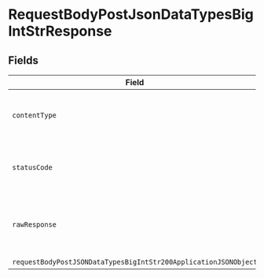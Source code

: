 # RequestBodyPostJsonDataTypesBigIntStrResponse


## Fields

| Field                                                                                                                                         | Type                                                                                                                                          | Required                                                                                                                                      | Description                                                                                                                                   |
| --------------------------------------------------------------------------------------------------------------------------------------------- | --------------------------------------------------------------------------------------------------------------------------------------------- | --------------------------------------------------------------------------------------------------------------------------------------------- | --------------------------------------------------------------------------------------------------------------------------------------------- |
| `contentType`                                                                                                                                 | *String*                                                                                                                                      | :heavy_check_mark:                                                                                                                            | HTTP response content type for this operation                                                                                                 |
| `statusCode`                                                                                                                                  | *Integer*                                                                                                                                     | :heavy_check_mark:                                                                                                                            | HTTP response status code for this operation                                                                                                  |
| `rawResponse`                                                                                                                                 | [HttpResponse<byte[]>](https://docs.oracle.com/en/java/javase/11/docs/api/java.net.http/java/net/http/HttpResponse.html)                      | :heavy_minus_sign:                                                                                                                            | Raw HTTP response; suitable for custom response parsing                                                                                       |
| `requestBodyPostJSONDataTypesBigIntStr200ApplicationJSONObject`                                                                               | [RequestBodyPostJSONDataTypesBigIntStr200ApplicationJSON](../../models/operations/RequestBodyPostJSONDataTypesBigIntStr200ApplicationJSON.md) | :heavy_minus_sign:                                                                                                                            | OK                                                                                                                                            |